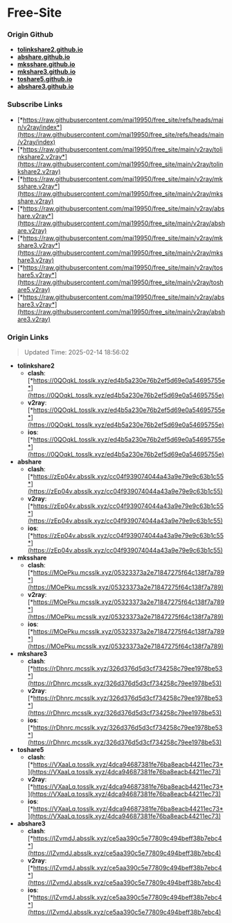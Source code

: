 # Free-Site

### Origin Github

- [**tolinkshare2.github.io**](https://github.com/tolinkshare2/tolinkshare2.github.io)
- [**abshare.github.io**](https://github.com/abshare/abshare.github.io)
- [**mksshare.github.io**](https://github.com/mksshare/mksshare.github.io)
- [**mkshare3.github.io**](https://github.com/mkshare3/mkshare3.github.io)
- [**toshare5.github.io**](https://github.com/toshare5/toshare5.github.io)
- [**abshare3.github.io**](https://github.com/abshare3/abshare3.github.io)

### Subscribe Links

- [*https://raw.githubusercontent.com/mai19950/free_site/refs/heads/main/v2ray/index*](https://raw.githubusercontent.com/mai19950/free_site/refs/heads/main/v2ray/index)
- [*https://raw.githubusercontent.com/mai19950/free_site/main/v2ray/tolinkshare2.v2ray*](https://raw.githubusercontent.com/mai19950/free_site/main/v2ray/tolinkshare2.v2ray)
- [*https://raw.githubusercontent.com/mai19950/free_site/main/v2ray/mksshare.v2ray*](https://raw.githubusercontent.com/mai19950/free_site/main/v2ray/mksshare.v2ray)
- [*https://raw.githubusercontent.com/mai19950/free_site/main/v2ray/abshare.v2ray*](https://raw.githubusercontent.com/mai19950/free_site/main/v2ray/abshare.v2ray)
- [*https://raw.githubusercontent.com/mai19950/free_site/main/v2ray/mkshare3.v2ray*](https://raw.githubusercontent.com/mai19950/free_site/main/v2ray/mkshare3.v2ray)
- [*https://raw.githubusercontent.com/mai19950/free_site/main/v2ray/toshare5.v2ray*](https://raw.githubusercontent.com/mai19950/free_site/main/v2ray/toshare5.v2ray)
- [*https://raw.githubusercontent.com/mai19950/free_site/main/v2ray/abshare3.v2ray*](https://raw.githubusercontent.com/mai19950/free_site/main/v2ray/abshare3.v2ray)

### Origin Links

> Updated Time: 2025-02-14 18:56:02

- **tolinkshare2**
  - **clash**: [*https://0QOqkL.tosslk.xyz/ed4b5a230e76b2ef5d69e0a54695755e*](https://0QOqkL.tosslk.xyz/ed4b5a230e76b2ef5d69e0a54695755e)
  - **v2ray**: [*https://0QOqkL.tosslk.xyz/ed4b5a230e76b2ef5d69e0a54695755e*](https://0QOqkL.tosslk.xyz/ed4b5a230e76b2ef5d69e0a54695755e)
  - **ios**: [*https://0QOqkL.tosslk.xyz/ed4b5a230e76b2ef5d69e0a54695755e*](https://0QOqkL.tosslk.xyz/ed4b5a230e76b2ef5d69e0a54695755e)
- **abshare**
  - **clash**: [*https://zEp04v.absslk.xyz/cc04f939074044a43a9e79e9c63b1c55*](https://zEp04v.absslk.xyz/cc04f939074044a43a9e79e9c63b1c55)
  - **v2ray**: [*https://zEp04v.absslk.xyz/cc04f939074044a43a9e79e9c63b1c55*](https://zEp04v.absslk.xyz/cc04f939074044a43a9e79e9c63b1c55)
  - **ios**: [*https://zEp04v.absslk.xyz/cc04f939074044a43a9e79e9c63b1c55*](https://zEp04v.absslk.xyz/cc04f939074044a43a9e79e9c63b1c55)
- **mksshare**
  - **clash**: [*https://MOePku.mcsslk.xyz/05323373a2e71847275f64c138f7a789*](https://MOePku.mcsslk.xyz/05323373a2e71847275f64c138f7a789)
  - **v2ray**: [*https://MOePku.mcsslk.xyz/05323373a2e71847275f64c138f7a789*](https://MOePku.mcsslk.xyz/05323373a2e71847275f64c138f7a789)
  - **ios**: [*https://MOePku.mcsslk.xyz/05323373a2e71847275f64c138f7a789*](https://MOePku.mcsslk.xyz/05323373a2e71847275f64c138f7a789)
- **mkshare3**
  - **clash**: [*https://rDhnrc.mcsslk.xyz/326d376d5d3cf734258c79ee1978be53*](https://rDhnrc.mcsslk.xyz/326d376d5d3cf734258c79ee1978be53)
  - **v2ray**: [*https://rDhnrc.mcsslk.xyz/326d376d5d3cf734258c79ee1978be53*](https://rDhnrc.mcsslk.xyz/326d376d5d3cf734258c79ee1978be53)
  - **ios**: [*https://rDhnrc.mcsslk.xyz/326d376d5d3cf734258c79ee1978be53*](https://rDhnrc.mcsslk.xyz/326d376d5d3cf734258c79ee1978be53)
- **toshare5**
  - **clash**: [*https://VXaaLq.tosslk.xyz/4dca94687381fe76ba8eacb44211ec73*](https://VXaaLq.tosslk.xyz/4dca94687381fe76ba8eacb44211ec73)
  - **v2ray**: [*https://VXaaLq.tosslk.xyz/4dca94687381fe76ba8eacb44211ec73*](https://VXaaLq.tosslk.xyz/4dca94687381fe76ba8eacb44211ec73)
  - **ios**: [*https://VXaaLq.tosslk.xyz/4dca94687381fe76ba8eacb44211ec73*](https://VXaaLq.tosslk.xyz/4dca94687381fe76ba8eacb44211ec73)
- **abshare3**
  - **clash**: [*https://IZvmdJ.absslk.xyz/ce5aa390c5e77809c494beff38b7ebc4*](https://IZvmdJ.absslk.xyz/ce5aa390c5e77809c494beff38b7ebc4)
  - **v2ray**: [*https://IZvmdJ.absslk.xyz/ce5aa390c5e77809c494beff38b7ebc4*](https://IZvmdJ.absslk.xyz/ce5aa390c5e77809c494beff38b7ebc4)
  - **ios**: [*https://IZvmdJ.absslk.xyz/ce5aa390c5e77809c494beff38b7ebc4*](https://IZvmdJ.absslk.xyz/ce5aa390c5e77809c494beff38b7ebc4)
